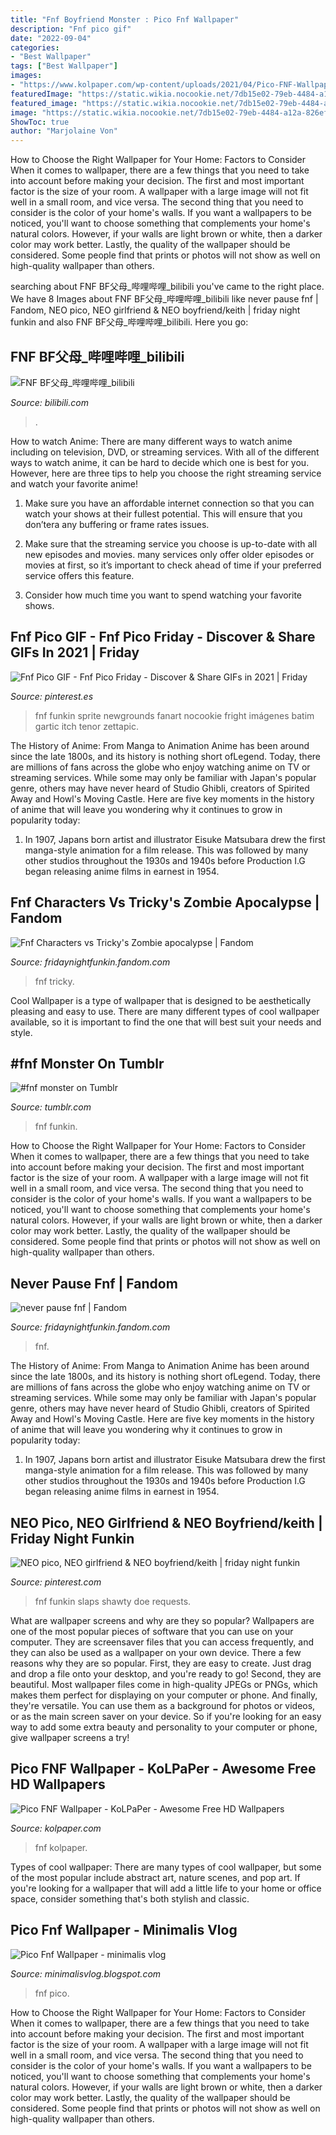 ```yaml
---
title: "Fnf Boyfriend Monster : Pico Fnf Wallpaper"
description: "Fnf pico gif"
date: "2022-09-04"
categories:
- "Best Wallpaper"
tags: ["Best Wallpaper"]
images:
- "https://www.kolpaper.com/wp-content/uploads/2021/04/Pico-FNF-Wallpaper-2-200x356.jpg"
featuredImage: "https://static.wikia.nocookie.net/7db15e02-79eb-4484-a12a-826ef2377eda"
featured_image: "https://static.wikia.nocookie.net/7db15e02-79eb-4484-a12a-826ef2377eda"
image: "https://static.wikia.nocookie.net/7db15e02-79eb-4484-a12a-826ef2377eda"
ShowToc: true
author: "Marjolaine Von"
---
```



How to Choose the Right Wallpaper for Your Home: Factors to Consider
When it comes to wallpaper, there are a few things that you need to take into account before making your decision. The first and most important factor is the size of your room. A wallpaper with a large image will not fit well in a small room, and vice versa. 
The second thing that you need to consider is the color of your home's walls. If you want a wallpapers to be noticed, you'll want to choose something that complements your home's natural colors. However, if your walls are light brown or white, then a darker color may work better. 
Lastly, the quality of the wallpaper should be considered. Some people find that prints or photos will not show as well on high-quality wallpaper than others.

	

		
searching about FNF BF父母_哔哩哔哩_bilibili you've came to the right place. We have 8 Images about FNF BF父母_哔哩哔哩_bilibili like never pause fnf | Fandom, NEO pico, NEO girlfriend &amp; NEO boyfriend/keith | friday night funkin and also FNF BF父母_哔哩哔哩_bilibili. Here you go:
		
    
## FNF BF父母_哔哩哔哩_bilibili

<img loading=lazy src="http://i2.hdslb.com/bfs/archive/0edd7cdaeb0772994bc2b7b3a4682c793c8fdd10.jpg" onerror="this.onerror=null;this.src='https://tse2.mm.bing.net/th?id=OIP.AxGNjUZOUBYZSqEwU9yeLgHaEo&amp;pid=15.1';" alt="FNF BF父母_哔哩哔哩_bilibili">

_Source: bilibili.com_

>. 

	

How to watch Anime: There are many different ways to watch anime including on television, DVD, or streaming services.
With all of the different ways to watch anime, it can be hard to decide which one is best for you. However, here are three tips to help you choose the right streaming service and watch your favorite anime!
1. Make sure you have an affordable internet connection so that you can watch your shows at their fullest potential. This will ensure that you don’tera any buffering or frame rates issues.

2. Make sure that the streaming service you choose is up-to-date with all new episodes and movies. many services only offer older episodes or movies at first, so it’s important to check ahead of time if your preferred service offers this feature.

3. Consider how much time you want to spend watching your favorite shows.

    
## Fnf Pico GIF - Fnf Pico Friday - Discover &amp; Share GIFs In 2021 | Friday

<img loading=lazy src="https://i.pinimg.com/736x/ac/45/78/ac4578d0192a6bdbf1e1bf91b5677544.jpg" onerror="this.onerror=null;this.src='https://tse4.mm.bing.net/th?id=OIP.QNtXbu1Zb5SO_2jbkjSHjgHaHP&amp;pid=15.1';" alt="Fnf Pico GIF - Fnf Pico Friday - Discover &amp; Share GIFs in 2021 | Friday">

_Source: pinterest.es_

>fnf funkin sprite newgrounds fanart nocookie fright imágenes batim gartic itch tenor zettapic. 

	

The History of Anime: From Manga to Animation
Anime has been around since the late 1800s, and its history is nothing short ofLegend. Today, there are millions of fans across the globe who enjoy watching anime on TV or streaming services. While some may only be familiar with Japan's popular genre, others may have never heard of Studio Ghibli, creators of Spirited Away and Howl's Moving Castle. Here are five key moments in the history of anime that will leave you wondering why it continues to grow in popularity today:
1) In 1907, Japans born artist and illustrator Eisuke Matsubara drew the first manga-style animation for a film release. This was followed by many other studios throughout the 1930s and 1940s before Production I.G began releasing anime films in earnest in 1954.

    
## Fnf Characters Vs Tricky&#039;s Zombie Apocalypse | Fandom

<img loading=lazy src="https://static.wikia.nocookie.net/f3d79c7b-cb12-4db4-94cd-ca9959e6bf3f" onerror="this.onerror=null;this.src='https://tse1.mm.bing.net/th?id=OIP.nzYTk0RogAmhCw4mKt1QJgHaFm&amp;pid=15.1';" alt="Fnf Characters vs Tricky&#039;s Zombie apocalypse | Fandom">

_Source: fridaynightfunkin.fandom.com_

>fnf tricky. 

	

Cool Wallpaper is a type of wallpaper that is designed to be aesthetically pleasing and easy to use. There are many different types of cool wallpaper available, so it is important to find the one that will best suit your needs and style.

    
## #fnf Monster On Tumblr

<img loading=lazy src="https://64.media.tumblr.com/eee377b06f369ab0d42e27ffdbd67f2d/a2be0976d99c62c1-4b/s640x960/31cc3d1c15ba234d9225c296e95f0a5b6a00ea86.png" onerror="this.onerror=null;this.src='https://tse1.mm.bing.net/th?id=OIP.DDILw2SQcVFxkAGy8HoIdAHaHa&amp;pid=15.1';" alt="#fnf monster on Tumblr">

_Source: tumblr.com_

>fnf funkin. 

	

How to Choose the Right Wallpaper for Your Home: Factors to Consider
When it comes to wallpaper, there are a few things that you need to take into account before making your decision. The first and most important factor is the size of your room. A wallpaper with a large image will not fit well in a small room, and vice versa. 
The second thing that you need to consider is the color of your home's walls. If you want a wallpapers to be noticed, you'll want to choose something that complements your home's natural colors. However, if your walls are light brown or white, then a darker color may work better. 
Lastly, the quality of the wallpaper should be considered. Some people find that prints or photos will not show as well on high-quality wallpaper than others.

    
## Never Pause Fnf | Fandom

<img loading=lazy src="https://static.wikia.nocookie.net/7db15e02-79eb-4484-a12a-826ef2377eda" onerror="this.onerror=null;this.src='https://tse3.mm.bing.net/th?id=OIP.cBjLXJHi9a4X7y-x-vAwBgHaEK&amp;pid=15.1';" alt="never pause fnf | Fandom">

_Source: fridaynightfunkin.fandom.com_

>fnf. 

	

The History of Anime: From Manga to Animation
Anime has been around since the late 1800s, and its history is nothing short ofLegend. Today, there are millions of fans across the globe who enjoy watching anime on TV or streaming services. While some may only be familiar with Japan's popular genre, others may have never heard of Studio Ghibli, creators of Spirited Away and Howl's Moving Castle. Here are five key moments in the history of anime that will leave you wondering why it continues to grow in popularity today:
1) In 1907, Japans born artist and illustrator Eisuke Matsubara drew the first manga-style animation for a film release. This was followed by many other studios throughout the 1930s and 1940s before Production I.G began releasing anime films in earnest in 1954.

    
## NEO Pico, NEO Girlfriend &amp; NEO Boyfriend/keith | Friday Night Funkin

<img loading=lazy src="https://i.pinimg.com/originals/bd/04/7a/bd047a9aa5452d0068d383b79bb2c709.jpg" onerror="this.onerror=null;this.src='https://tse2.mm.bing.net/th?id=OIP.wNFZTRFdYVCjyqSnpU0g2wHaEm&amp;pid=15.1';" alt="NEO pico, NEO girlfriend &amp; NEO boyfriend/keith | friday night funkin">

_Source: pinterest.com_

>fnf funkin slaps shawty doe requests. 

	

What are wallpaper screens and why are they so popular?
Wallpapers are one of the most popular pieces of software that you can use on your computer. They are screensaver files that you can access frequently, and they can also be used as a wallpaper on your own device. There a few reasons why they are so popular. First, they are easy to create. Just drag and drop a file onto your desktop, and you're ready to go! Second, they are beautiful. Most wallpaper files come in high-quality JPEGs or PNGs, which makes them perfect for displaying on your computer or phone. And finally, they're versatile. You can use them as a background for photos or videos, or as the main screen saver on your device. So if you're looking for an easy way to add some extra beauty and personality to your computer or phone, give wallpaper screens a try!

    
## Pico FNF Wallpaper - KoLPaPer - Awesome Free HD Wallpapers

<img loading=lazy src="https://www.kolpaper.com/wp-content/uploads/2021/04/Pico-FNF-Wallpaper-2-200x356.jpg" onerror="this.onerror=null;this.src='https://tse3.mm.bing.net/th?id=OIP.ywyR4Ko98gxxGFdsAoIC0wAAAA&amp;pid=15.1';" alt="Pico FNF Wallpaper - KoLPaPer - Awesome Free HD Wallpapers">

_Source: kolpaper.com_

>fnf kolpaper. 

	

Types of cool wallpaper:
There are many types of cool wallpaper, but some of the most popular include abstract art, nature scenes, and pop art. If you're looking for a wallpaper that will add a little life to your home or office space, consider something that's both stylish and classic.

    
## Pico Fnf Wallpaper - Minimalis Vlog

<img loading=lazy src="https://lh3.googleusercontent.com/proxy/nOYO-spZc2Xrjxzf98apdI4E8bTsUqzSbdD5tSMgeY2nk-7Dzbdm3jqjtLH58VGVyYAAZsFgLPHoYU6YHzn0t-OV43ZSNKau_7J-l2_248Ww7xIW2ozzBocUDB7jb3gnb3P-5A=w1200-h630-p-k-no-nu" onerror="this.onerror=null;this.src='https://tse4.mm.bing.net/th?id=OIP.MUBoSpRmr3k8q4GyJDZUXQHaEU&amp;pid=15.1';" alt="Pico Fnf Wallpaper - minimalis vlog">

_Source: minimalisvlog.blogspot.com_

>fnf pico. 

	

How to Choose the Right Wallpaper for Your Home: Factors to Consider
When it comes to wallpaper, there are a few things that you need to take into account before making your decision. The first and most important factor is the size of your room. A wallpaper with a large image will not fit well in a small room, and vice versa. 
The second thing that you need to consider is the color of your home's walls. If you want a wallpapers to be noticed, you'll want to choose something that complements your home's natural colors. However, if your walls are light brown or white, then a darker color may work better. 
Lastly, the quality of the wallpaper should be considered. Some people find that prints or photos will not show as well on high-quality wallpaper than others.

